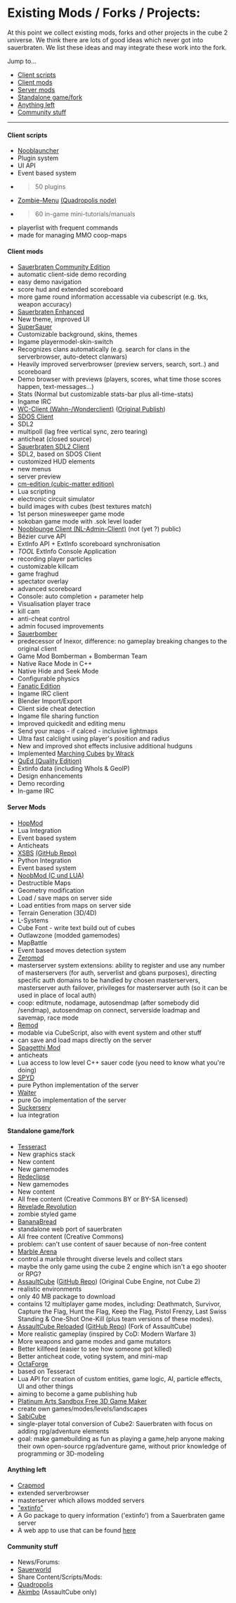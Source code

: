 # Existing Mods / Forks / Projects:

At this point we collect existing mods, forks and other projects in the cube 2 universe. We think there are lots of good ideas which never got into sauerbraten. We list these ideas and may integrate these work into the fork.

Jump to...
* [Client scripts](#client-scripts)
* [Client mods](#client-mods)
* [Server mods](#server-mods)
* [Standalone game/fork](#standalone-gamefork)
* [Anything left](#anything-left)
* [Community stuff](#community-stuff)

***

#### Client scripts
* [Nooblauncher](http://forge.nooblounge.net/projects/nooblauncher)
 * Plugin system
 * UI API
 * Event based system
 * > 50 plugins
* [Zombie-Menu](https://github.com/zombie-crew/zombie-menu) [(Quadropolis node)](http://www.quadropolis.us/node/3716)
 * > 60 in-game mini-tutorials/manuals
 * playerlist with frequent commands
 * made for managing MMO coop-maps

#### Client mods
* [Sauerbraten Community Edition](https://github.com/sauerworld/community-edition)
 * automatic client-side demo recording
 * easy demo navigation
 * score hud and extended scoreboard
 * more game round information accessable via cubescript (e.g. tks, weapon accuracy)
* [Sauerbraten Enhanced](https://sourceforge.net/projects/sauerenhanced/)
 * New theme, improved UI
* [SuperSauer](http://supersauer.blogspot.de)
 * Customizable background, skins, themes
 * Ingame playermodel-skin-switch
 * Recognizes clans automatically (e.g. search for clans in the serverbrowser, auto-detect clanwars)
 * Heavily improved serverbrowser (preview servers, search, sort..) and scoreboard
 * Demo browser with previews (players, scores, what time those scores happen, text-messages...)
 * Stats (Normal but customizable stats-bar plus all-time-stats)
 * Ingame IRC
* [WC-Client (Wahn-/Wonderclient)](https://github.com/tpoechtrager/wc-ng) ([Original Publish](http://ogros.org/forum/viewtopic.php?f=77&t=1733))
* [SDOS Client](https://github.com/pisto/sdos-test)
 * SDL2
 * multipoll (lag free vertical sync, zero tearing)
 * anticheat (closed source)
* [Sauerbraten SDL2 Client](https://github.com/extra-a/sauer-sdl2)
 * SDL2, based on SDOS Client
 * customized HUD elements
 * new menus
 * server preview
* [cm-edition (cubic-matter edition)](https://sourceforge.net/projects/cmsauerbraten/)
 * Lua scripting
 * electronic circuit simulator
 * build images with cubes (best textures match)
 * 1st person minesweeper game mode
 * sokoban game mode with .sok level loader
* [Nooblounge Client (NL-Admin-Client)](http://forge.nooblounge.net/projects/nl-adminclient) (not (yet ?) public)
 * Bézier curve API
 * ExtInfo API + ExtInfo scoreboard synchronisation
 * *TOOL* ExtInfo Console Application
 * recording player particles
 * customizable killcam
 * game fraghud
 * spectator overlay
 * advanced scoreboard
 * Console: auto completion + parameter help
 * Visualisation player trace
 * kill cam
 * anti-cheat control
 * admin focused improvements
* [Sauerbomber](http://forge.nooblounge.net/projects/bomberman)
 * predecessor of Inexor, difference: no gameplay breaking changes to the original client
 * Game Mod Bomberman + Bomberman Team
 * Native Race Mode in C++
 * Native Hide and Seek Mode
 * Configurable physics
* [Fanatic Edition](https://github.com/fanaticclan/client)
 * Ingame IRC client
 * Blender Import/Export
 * Client side cheat detection
 * Ingame file sharing function
 * Improved quickedit and editing menu
 * Send your maps - if calced - inclusive lightmaps
 * Ultra fast calclight using player's position and radius
 * New and improved shot effects inclusive additional hudguns
 * Implemented [Marching Cubes](https://www.youtube.com/watch?v=TstJlsEKEHs) [by Wrack](https://github.com/wrack/sauerbraten)
* [QuEd (Quality Edition)](https://github.com/quality-edition/QuEd)
 * Extinfo data (including WhoIs & GeoIP)
 * Design enhancements
 * Demo recording
 * In-game IRC

#### Server Mods
* [HopMod](https://code.google.com/p/hopmod/)
 * Lua Integration
 * Event based system
 * Anticheats
* [XSBS](http://xsbs.greghaynes.net) [(GitHub Repo)](https://github.com/greghaynes/xsbs)
 * Python Integration
 * Event based system
* [NoobMod (C und LUA)](http://forge.nooblounge.net/projects/noobmod)
 * Destructible Maps
 * Geometry modification
 * Load / save maps on server side
 * Load entities from maps on server side
 * Terrain Generation (3D/4D)
 * L-Systems
 * Cube Font - write text build out of cubes
 * Outlawzone (modded gamemodes)
 * MapBattle
 * Event based moves detection system
* [Zeromod](https://github.com/andrius4669/zeromod-sauerbraten)
 * masterserver system extensions: ability to register and use any number of masterservers (for auth, serverlist and gbans purposes), directing specific auth domains to be handled by chosen masterservers, masterserver auth failover, privileges for masterserver auth (so it can be used in place of local auth)
 * coop: editmute, nodamage, autosendmap (after somebody did /sendmap), autosendmap on connect, serverside loadmap and savemap, race mode
* [Remod](https://github.com/vasyahuyasa/remod-sauerbraten)
 * modable via CubeScript, also with event system and other stuff
 * can save and load maps directly on the server
* [Spagetthi Mod](https://github.com/pisto/spaghettimod)
 * anticheats
 * Lua access to low level C++ sauer code (you need to know what you're doing)
* [SPYD](https://github.com/fdChasm/spyd)
 * pure Python implementation of the server
* [Waiter](https://github.com/sauerbraten/waiter)
 * pure Go implementation of the server
* [Suckerserv](https://github.com/SuckerServ/suckerserv)
 * lua integration

#### Standalone game/fork
* [Tesseract](http://tesseract.gg)
 * New graphics stack
 * New content
 * New gamemodes
* [Redeclipse](http://redeclipse.net)
 * New gamemodes
 * New content
 * All free content (Creative Commons BY or BY-SA licensed)
* [Revelade Revolution](http://theintercooler.com/reveladerevolution.html)
 * zombie styled game
* [BananaBread](https://github.com/kripken/BananaBread)
 * standalone web port of sauerbraten
 * All free content (Creative Commons)
 * problem: can't use content of sauer because of non-free content
* [Marble Arena](http://www.marble-arena.com/)
 * control a marble throught diverse levels and collect stars
 * maybe the only game using the cube 2 engine which isn't a ego shooter or RPG?
* [AssaultCube](http://assault.cubers.net) ([GitHub Repo](https://github.com/assaultcube/AC)) (Original Cube Engine, not Cube 2)
 * realistic environments
 * only 40 MB package to download
 * contains 12 multiplayer game modes, including: Deathmatch, Survivor, Capture the Flag, Hunt the Flag, Keep the Flag, Pistol Frenzy, Last Swiss Standing & One-Shot One-Kill (plus team versions of these modes).
* [AssaultCube Reloaded](http://acr.victorz.ca/) ([GitHub Repo](https://github.com/acreloaded/acr)) (Fork of AssaultCube)
 * More realistic gameplay (inspired by CoD: Modern Warfare 3)
 * More weapons and game modes and game mutators
 * Better killfeed (easier to see how someone got killed)
 * Better anticheat code, voting system, and mini-map
* [OctaForge](https://octaforge.org)
 * based on Tesseract
 * Lua API for creation of custom entities, game logic, AI, particle effects, UI and other things
 * aiming to become a game publishing hub
* [Platinum Arts Sandbox Free 3D Game Maker](http://www.sandboxgamemaker.com)
 * create own games/modes/levels/landscapes
* [SabiCube](https://github.com/sandsound/sabicube)
 * single-player total conversion of Cube2: Sauerbraten with focus on adding rpg/adventure elements
 * goal: make gamebuilding as fun as playing a game,help anyone making their own open-source rpg/adventure game, without prior knowledge of programming or 3D-modeling

#### Anything left
* [Crapmod](http://crapmod.net)
 * extended serverbrowser
 * masterserver which allows modded servers
* ["extinfo"](https://github.com/sauerbraten/extinfo)
 * A Go package to query information ('extinfo') from a Sauerbraten game server
 * A web app to use that can be found [here](https://github.com/sauerbraten/extinfo-web)

#### Community stuff
* News/Forums:
 * [Sauerworld](http://www.sauerworld.org)
* Share Content/Scripts/Mods:
 * [Quadropolis](http://quadropolis.us)
 * [Akimbo](http://ac-akimbo.net) (AssaultCube only)
